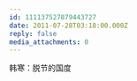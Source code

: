 ```yaml
---
id: 111137527879443727
date: 2011-07-28T03:18:00.000Z
reply: false
media_attachments: 0
---
```


韩寒：脱节的国度 ​​​​

